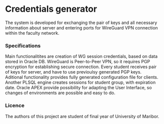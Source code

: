 # Credentials generator
The system is developed for exchanging the pair of keys and all necessary information about server and entering ports for WireGuard VPN connection within the faculty network.

### Specifications
Main functionalitites are creation of WG session credentials, based on data stored in Oracle DB. WireGuard is Peer-to-Peer VPN, so it requires PGP encryption for establishing secure connection.
Every student receives pair of keys for server, and have to use previoulsy generated PGP keys.
Aditional functionality provides fully generated configuration file for clients.
Another PLSQL engine creates sessions for student group, with expiration date.
Oracle APEX provide possibility for adapting the User Interface, so changes of environments are possible and easy to do.

### Licence
The authors of this project are student of final year of University of Maribor. 


